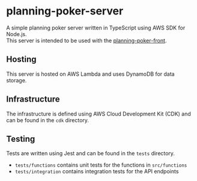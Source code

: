 # planning-poker-server

A simple planning poker server written in TypeScript using AWS SDK for Node.js.  
This server is intended to be used with the [planning-poker-front](https://github.com/macaroni10y/planning-poker-front-nextjs).

## Hosting

This server is hosted on AWS Lambda and uses DynamoDB for data storage.

## Infrastructure

The infrastructure is defined using AWS Cloud Development Kit (CDK) and can be found in the `cdk` directory.

## Testing

Tests are written using Jest and can be found in the `tests` directory.

- `tests/functions` contains unit tests for the functions in `src/functions`
- `tests/integration` contains integration tests for the API endpoints
